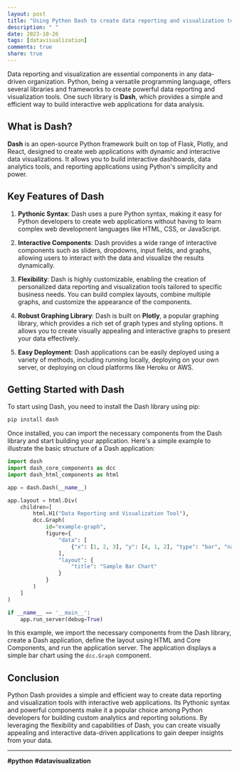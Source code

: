 ```yaml
---
layout: post
title: "Using Python Dash to create data reporting and visualization tools"
description: " "
date: 2023-10-26
tags: [datavisualization]
comments: true
share: true
---
```


Data reporting and visualization are essential components in any data-driven organization. Python, being a versatile programming language, offers several libraries and frameworks to create powerful data reporting and visualization tools. One such library is **Dash**, which provides a simple and efficient way to build interactive web applications for data analysis.

## What is Dash?

**Dash** is an open-source Python framework built on top of Flask, Plotly, and React, designed to create web applications with dynamic and interactive data visualizations. It allows you to build interactive dashboards, data analytics tools, and reporting applications using Python's simplicity and power.

## Key Features of Dash

1. **Pythonic Syntax**: Dash uses a pure Python syntax, making it easy for Python developers to create web applications without having to learn complex web development languages like HTML, CSS, or JavaScript.

2. **Interactive Components**: Dash provides a wide range of interactive components such as sliders, dropdowns, input fields, and graphs, allowing users to interact with the data and visualize the results dynamically.

3. **Flexibility**: Dash is highly customizable, enabling the creation of personalized data reporting and visualization tools tailored to specific business needs. You can build complex layouts, combine multiple graphs, and customize the appearance of the components.

4. **Robust Graphing Library**: Dash is built on **Plotly**, a popular graphing library, which provides a rich set of graph types and styling options. It allows you to create visually appealing and interactive graphs to present your data effectively.

5. **Easy Deployment**: Dash applications can be easily deployed using a variety of methods, including running locally, deploying on your own server, or deploying on cloud platforms like Heroku or AWS.

## Getting Started with Dash

To start using Dash, you need to install the Dash library using pip:

```python
pip install dash
```

Once installed, you can import the necessary components from the Dash library and start building your application. Here's a simple example to illustrate the basic structure of a Dash application:

```python
import dash
import dash_core_components as dcc
import dash_html_components as html

app = dash.Dash(__name__)

app.layout = html.Div(
    children=[
        html.H1("Data Reporting and Visualization Tool"),
        dcc.Graph(
            id="example-graph",
            figure={
                "data": [
                    {"x": [1, 2, 3], "y": [4, 1, 2], "type": "bar", "name": "Data Visualization"}
                ],
                "layout": {
                    "title": "Sample Bar Chart"
                }
            }
        )
    ]
)

if __name__ == '__main__':
    app.run_server(debug=True)
```

In this example, we import the necessary components from the Dash library, create a Dash application, define the layout using HTML and Core Components, and run the application server. The application displays a simple bar chart using the `dcc.Graph` component.

## Conclusion

Python Dash provides a simple and efficient way to create data reporting and visualization tools with interactive web applications. Its Pythonic syntax and powerful components make it a popular choice among Python developers for building custom analytics and reporting solutions. By leveraging the flexibility and capabilities of Dash, you can create visually appealing and interactive data-driven applications to gain deeper insights from your data.

---

**#python** **#datavisualization**